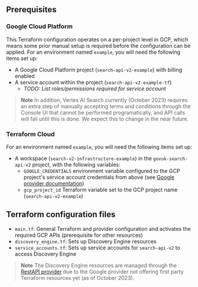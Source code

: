 ## Prerequisites
### Google Cloud Platform
This Terraform configuration operates on a per-project level in GCP, which means some prior manual
setup is required before the configuration can be applied. For an environment named `example`, you
will need the following items set up:
- A Google Cloud Platform project (`search-api-v2-example`) with billing enabled
- A service account within the project (`search-api-v2-example-tf`)
  - _TODO: List roles/permissions required for service account_

> **Note**
> In addition, Vertex AI Search currently (October 2023) requires an extra step of manually
> accepting terms and conditions through the Console UI that cannot be performed programatically,
> and API calls will fail until this is done. We expect this to change in the near future.

### Terraform Cloud
For an environment named `example`, you will need the following items set up:
- A workspace (`search-v2-infrastructure-example`) in the `govuk-search-api-v2` project, with the
  following variables:
  - `GOOGLE_CREDENTIALS` environment variable configured to the GCP project's service account
  credentials from above (see [Google provider documentation][google_provider_docs])
  - `gcp_project_id` Terraform variable set to the GCP project name (`search-api-v2-example`)

## Terraform configuration files
- `main.tf`: General Terraform and provider configuration and activates the required GCP APIs
  (prerequisite for other resources)
- `discovery_engine.tf`: Sets up Discovery Engine resources
- `service_accounts.tf`: Sets up service accounts for `search-api-v2` to access Discovery Engine

> **Note**
> The Discovery Engine resources are managed through the [RestAPI provider][restapi_provider_docs]
> due to the Google provider not offering first party Terraform resources yet (as of October 2023).

[google_provider_docs]: https://registry.terraform.io/providers/hashicorp/google/latest/docs/guides/getting_started#using-terraform-cloud-as-the-backend
[restapi_provider_docs]: https://registry.terraform.io/providers/Mastercard/restapi/latest
[search-api-v2-repo]: https://github.com/alphagov/search-api-v2
